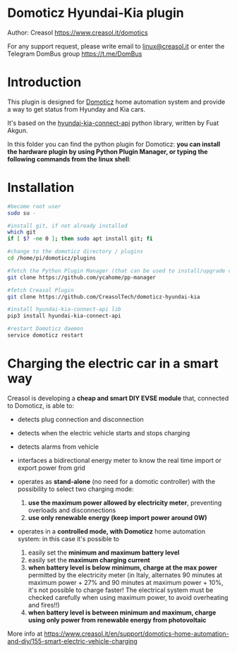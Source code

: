 # Domoticz Hyundai-Kia plugin
Author: Creasol https://www.creasol.it/domotics

For any support request, please write email to linux@creasol.it or enter the Telegram DomBus group https://t.me/DomBus 


# Introduction

This plugin is designed for [Domoticz](https://www.domoticz.com) home automation system and provide a way to get status from Hyunday and Kia cars.

It's based on the [hyundai-kia-connect-api](https://pypi.org/project/hyundai-kia-connect-api/) python library, written by Fuat Akgun.  

In this folder you can find the python plugin for Domoticz: **you can install the hardware plugin by using Python Plugin Manager, or typing the following commands from the linux shell**:

# Installation

```bash
#become root user
sudo su -

#install git, if not already installed
which git
if [ $? -ne 0 ]; then sudo apt install git; fi

#change to the domoticz directory / plugins
cd /home/pi/domoticz/plugins 

#fetch the Python Plugin Manager (that can be used to install/upgrade other plugins, including domoticz-hyundai-kia)
git clone https://github.com/ycahome/pp-manager

#fetch Creasol Plugin
git clone https://github.com/CreasolTech/domoticz-hyundai-kia

#install hyundai-kia-connect-api lib
pip3 install hyundai-kia-connect-api

#restart Domoticz daemon
service domoticz restart
```

# Charging the electric car in a smart way

Creasol is developing a __cheap and smart DIY EVSE module__ that, connected to Domoticz, is able to:

* detects plug connection and disconnection
* detects when the electric vehicle starts and stops charging
* detects alarms from vehicle
* interfaces a bidirectional energy meter to know the real time import or export power from grid
* operates as __stand-alone__ (no need for a domotic controller) with the possibility to select two charging mode:
    1. __use the maximum power allowed by electricity meter__, preventing overloads and disconnections
    2. __use only renewable energy (keep import power around 0W)__

* operates in a __controlled mode, with Domoticz__ home automation system: in this case it's possible to 
	1. easily set the __minimum and maximum battery level__
	2. easily set the __maximum charging current__
	3. __when battery level is below minimum, charge at the max power__ permitted by the electricity meter (in Italy, alternates 90 minutes at maximum power + 27% and 90 minutes at maximum power + 10%, it's not possible to charge faster! The electrical system must be checked carefully when using maximum power, to avoid overheating and fires!!)
	4. __when battery level is between minimum and maximum, charge using only power from renewable energy from photovoltaic__

More info at https://www.creasol.it/en/support/domotics-home-automation-and-diy/155-smart-electric-vehicle-charging

